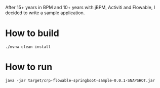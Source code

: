 After 15+ years in BPM and 10+ years with jBPM, Activiti and Flowable, I decided to write a sample application.

# How to build
```shell
./mvnw clean install
```

# How to run
```shell
java -jar target/crp-flowable-springboot-sample-0.0.1-SNAPSHOT.jar
```